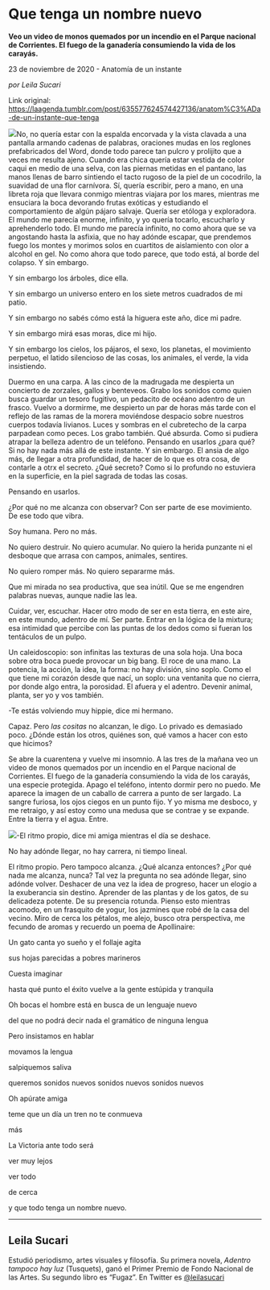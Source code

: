 # Que tenga un nombre nuevo

**Veo un video de monos quemados por un incendio en el Parque nacional de Corrientes. El fuego de la ganadería consumiendo la vida de los carayás.**

23 de noviembre de 2020 - Anatomía de un instante

_por Leila Sucari_

Link original: https://laagenda.tumblr.com/post/635577624574427136/anatom%C3%ADa-de-un-instante-que-tenga

![](https://64.media.tumblr.com/c0eaab95a9e7aa9ca63c8ff6c27d7970/5abe36f8dca6ab4a-4d/s500x750/ffa344012d647251b681f99635d37f89c6042a44.jpg)No, no quería estar con la espalda
encorvada y la vista clavada a una pantalla armando cadenas de palabras, oraciones
mudas en los reglones prefabricados del Word, donde todo parece tan pulcro y
prolijito que a veces me resulta ajeno. Cuando era chica quería estar vestida
de color caqui en medio de una selva, con las piernas metidas en el pantano,
las manos llenas de barro sintiendo el tacto rugoso de la piel de un cocodrilo,
la suavidad de una flor carnívora. Sí, quería escribir, pero a mano, en una
libreta roja que llevara conmigo mientras viajara por los mares, mientras me
ensuciara la boca devorando frutas exóticas y estudiando el comportamiento de
algún pájaro salvaje. Quería ser etóloga y exploradora. El mundo me parecía
enorme, infinito, y yo quería tocarlo, escucharlo y aprehenderlo todo. El mundo
me parecía infinito, no como ahora que se va angostando hasta la asfixia, que
no hay adónde escapar, que prendemos fuego los montes y morimos solos en
cuartitos de aislamiento con olor a alcohol en gel. No como ahora que todo
parece, que todo está, al borde del colapso. Y sin embargo. 

Y sin embargo los árboles, dice ella.

Y sin embargo un universo entero en los siete
metros cuadrados de mi patio.

Y sin embargo no sabés cómo está la
higuera este año, dice mi padre.

Y sin embargo mirá esas moras, dice mi
hijo.

Y sin embargo los cielos, los pájaros, el
sexo, los planetas, el movimiento perpetuo, el latido silencioso de las cosas,
los animales, el verde, la vida insistiendo. 

Duermo en una carpa. A las cinco de la
madrugada me despierta un concierto de zorzales, gallos y benteveos. Grabo los
sonidos como quien busca guardar un tesoro fugitivo, un pedacito de océano
adentro de un frasco. Vuelvo a dormirme, me despierto un par de horas más tarde
con el reflejo de las ramas de la morera moviéndose despacio sobre nuestros
cuerpos todavía livianos. Luces y sombras en el cubretecho de la carpa parpadean
como peces. Los grabo también. Qué absurda. Como si pudiera atrapar la belleza
adentro de un teléfono. Pensando en usarlos ¿para qué? Si no hay nada más allá
de este instante. Y sin embargo. El ansia de algo más, de llegar a otra
profundidad, de hacer de lo que es otra cosa, de contarle a otrx el secreto. ¿Qué
secreto? Como si lo profundo no estuviera en la superficie, en la piel sagrada
de todas las cosas. 

Pensando en usarlos. 

¿Por qué no me alcanza con observar? Con
ser parte de ese movimiento. De ese todo que vibra. 

Soy humana. Pero no más. 

No quiero destruir. No quiero acumular.  No quiero la herida punzante ni el desboque
que arrasa con campos, animales, sentires. 

No quiero romper más. No quiero separarme
más. 

Que mi mirada no sea productiva, que sea
inútil. Que se me engendren palabras nuevas, aunque nadie las lea. 

Cuidar, ver, escuchar. Hacer otro modo de
ser en esta tierra, en este aire, en este mundo, adentro de mí. Ser parte. Entrar
en la lógica de la mixtura; esa intimidad que percibe con las puntas de los
dedos como si fueran los tentáculos de un pulpo.

Un caleidoscopio: son infinitas las
texturas de una sola hoja. Una boca sobre otra boca puede provocar un big bang.
El roce de una mano. La potencia, la acción, la idea, la forma: no hay
división, sino soplo. Como el que tiene mi corazón desde que nací, un soplo: una
ventanita que no cierra, por donde algo entra, la porosidad. El afuera y el
adentro. Devenir animal, planta, ser yo y vos también. 

-Te estás volviendo muy hippie, dice mi
hermano. 

Capaz. Pero *las cositas* no alcanzan, le digo. Lo privado es demasiado poco. ¿Dónde
están los otros, quiénes son, qué vamos a hacer con esto que hicimos? 

Se abre la cuarentena y vuelve mi
insomnio. A las tres de la mañana veo un video de monos quemados por un
incendio en el Parque nacional de Corrientes. El fuego de la ganadería consumiendo
la vida de los carayás, una especie protegida. Apago el teléfono, intento
dormir pero no puedo. Me aparece la imagen de un caballo de carrera a punto de
ser largado. La sangre furiosa, los ojos ciegos en un punto fijo. Y yo misma me
desboco, y me retraigo, y así estoy como una medusa que se contrae y se
expande. Entre la tierra y el agua. Entre. 



![](https://64.media.tumblr.com/c0eaab95a9e7aa9ca63c8ff6c27d7970/5abe36f8dca6ab4a-4d/s500x750/ffa344012d647251b681f99635d37f89c6042a44.jpg)-El ritmo propio, dice mi amiga mientras
el día se deshace. 

No hay adónde llegar, no hay carrera, ni tiempo
lineal.  

El ritmo propio. Pero tampoco alcanza.
¿Qué alcanza entonces? ¿Por qué nada me alcanza, nunca? Tal vez la pregunta no
sea adónde llegar, sino adónde volver. Deshacer de una vez la idea de progreso,
hacer un elogio a la exuberancia sin destino. Aprender de las plantas y de los
gatos, de su delicadeza potente. De su presencia rotunda. Pienso esto mientras
acomodo, en un frasquito de yogur, los jazmines que robé de la casa del vecino.
Miro de cerca los pétalos, me alejo, busco otra perspectiva, me fecundo de
aromas y recuerdo un poema de Apollinaire:

Un gato canta yo sueño y el follaje agita


sus hojas parecidas a pobres marineros

Cuesta imaginar 

hasta qué punto el éxito vuelve a la
gente estúpida y tranquila

Oh bocas el hombre está en busca de un
lenguaje nuevo

del que no podrá decir nada el gramático
de ninguna lengua

Pero insistamos en hablar

movamos la lengua

salpiquemos saliva

queremos sonidos nuevos sonidos nuevos
sonidos nuevos

Oh apúrate amiga

teme que un día un tren no te conmueva

más

La Victoria ante todo será

ver muy lejos

ver todo

de cerca

y que todo tenga un nombre nuevo.



---

Leila Sucari
------------

 Estudió periodismo, artes visuales y filosofía. Su primera novela, *Adentro tampoco hay luz* (Tusquets), ganó el Primer Premio de Fondo Nacional de las Artes. Su segundo libro es “Fugaz”. En Twitter es [@leilasucari](https://twitter.com/leilasucari) 

